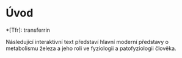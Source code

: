 
# Úvod

*[Tfr]: transferrin

Následující interaktivní text představí hlavní moderní představy o metabolismu železa a jeho roli ve fyziologii a patofyziologii člověka.

<div class="w3-card-2 w3-margin">
<bdl-carousel images="uvodnavigace.gif|uvodtlacitka.gif|uvodzkratka.gif|uvodsimulace.gif|uvodotazky.gif" infos=" Pro výběr konkrétní obrazovky použijte odkazy v levém panelu.| Pro navigaci zpět a vpřed použijte tlačítka v dolní liště. | V textu se vyskytují zkratky, (např. TIBC nebo FEP), jejich vysvětlení se objeví při najetí kurzoru myši na ni.| Na konci každé podkapitoly je simulátor s instrukcemi a interaktivními tlačítky, posuvníky.| V některých případech jsou v textu interaktivní otázky a možné odpovědi, tlačítkem lze zobrazit správné odpovědi." interval="20"></bdl-carousel>

</div>
